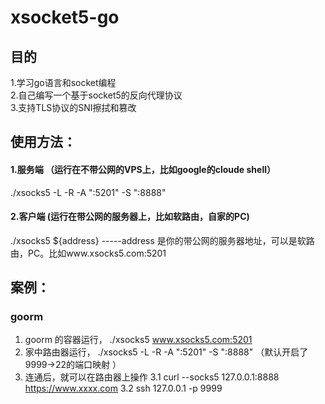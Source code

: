 # xsocket5-go
## 目的
1.学习go语言和socket编程    
2.自己编写一个基于socket5的反向代理协议   
3.支持TLS协议的SNI擦拭和篡改  

## 使用方法：
#### 1.服务端 （运行在不带公网的VPS上，比如google的cloude shell）
./xsocks5 -L -R -A ":5201" -S ":8888"

#### 2.客户端  (运行在带公网的服务器上，比如软路由，自家的PC)
./xsocks5 ${address} -----address 是你的带公网的服务器地址，可以是软路由，PC。比如www.xsocks5.com:5201   

## 案例：
### goorm
1. goorm 的容器运行， ./xsocks5 www.xsocks5.com:5201 
2. 家中路由器运行， ./xsocks5 -L -R -A ":5201" -S ":8888" （默认开启了9999->22的端口映射 ）   
3. 连通后，就可以在路由器上操作
   3.1 curl --socks5 127.0.0.1:8888 https://www.xxxx.com 
   3.2 ssh 127.0.0.1 -p 9999 
